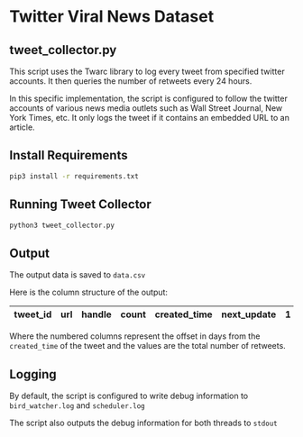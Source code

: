 # Twitter Viral News Dataset

## tweet_collector.py
This script uses the Twarc library to log every tweet from specified twitter accounts. It then queries the number of retweets every 24 hours.

In this specific implementation, the script is configured to follow the twitter accounts of various news media outlets such as Wall Street Journal, New York Times, etc.
It only logs the tweet if it contains an embedded URL to an article. 

## Install Requirements
```bash
pip3 install -r requirements.txt

```

## Running Tweet Collector

```bash
python3 tweet_collector.py
```

## Output

The output data is saved to ```data.csv```

Here is the column structure of the output:

| tweet_id  | url  | handle  | count  | created_time  |next_update | 1| 2 | 3| 4| ...| 100|
|---|---|---|---|---|---|---|---|---|---|---|---|

Where the numbered columns represent the offset in days from the ```created_time``` of the tweet and the values are the total number of retweets.


## Logging

By default, the script is configured to write debug information to ```bird_watcher.log``` and ```scheduler.log```

The script also outputs the debug information for both threads to ```stdout```
